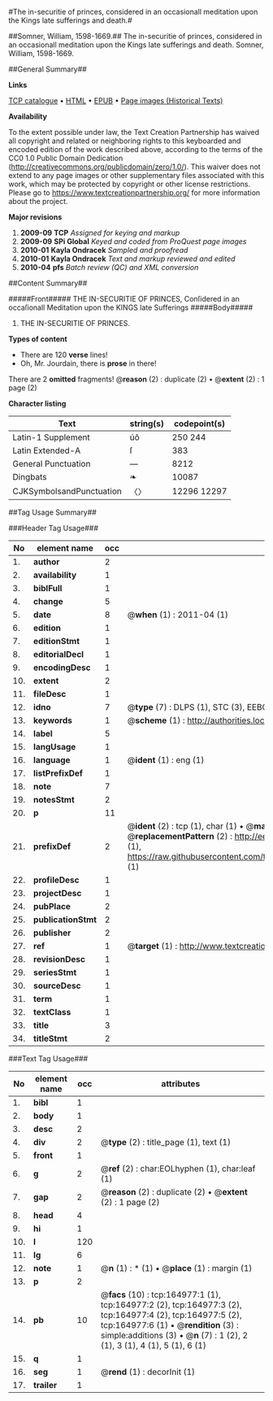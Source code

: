 #The in-securitie of princes, considered in an occasionall meditation upon the Kings late sufferings and death.#

##Somner, William, 1598-1669.##
The in-securitie of princes, considered in an occasionall meditation upon the Kings late sufferings and death.
Somner, William, 1598-1669.

##General Summary##

**Links**

[TCP catalogue](http://www.ota.ox.ac.uk/tcp/)  • 
[HTML](http://tei.it.ox.ac.uk/tcp/Texts-HTML/free/A93/A93552.html)  • 
[EPUB](http://tei.it.ox.ac.uk/tcp/Texts-EPUB/free/A93/A93552.epub) • 
[Page images (Historical Texts)](https://historicaltexts.jisc.ac.uk/eebo-99863505e)

**Availability**

To the extent possible under law, the Text Creation Partnership has waived all copyright and related or neighboring rights to this keyboarded and encoded edition of the work described above, according to the terms of the CC0 1.0 Public Domain Dedication (http://creativecommons.org/publicdomain/zero/1.0/). This waiver does not extend to any page images or other supplementary files associated with this work, which may be protected by copyright or other license restrictions. Please go to https://www.textcreationpartnership.org/ for more information about the project.

**Major revisions**

1. __2009-09__ __TCP__ *Assigned for keying and markup*
1. __2009-09__ __SPi Global__ *Keyed and coded from ProQuest page images*
1. __2010-01__ __Kayla Ondracek__ *Sampled and proofread*
1. __2010-01__ __Kayla Ondracek__ *Text and markup reviewed and edited*
1. __2010-04__ __pfs__ *Batch review (QC) and XML conversion*

##Content Summary##

#####Front#####
THE IN-SECURITIE OF PRINCES, Conſidered in an occaſionall Meditation upon the KINGS late Sufferings 
#####Body#####

1. THE IN-SECURITIE OF PRINCES.

**Types of content**

  * There are 120 **verse** lines!
  * Oh, Mr. Jourdain, there is **prose** in there!

There are 2 **omitted** fragments! 
 @__reason__ (2) : duplicate (2)  •  @__extent__ (2) : 1 page (2)

**Character listing**


|Text|string(s)|codepoint(s)|
|---|---|---|
|Latin-1 Supplement|úô|250 244|
|Latin Extended-A|ſ|383|
|General Punctuation|—|8212|
|Dingbats|❧|10087|
|CJKSymbolsandPunctuation|〈〉|12296 12297|

##Tag Usage Summary##

###Header Tag Usage###

|No|element name|occ|attributes|
|---|---|---|---|
|1.|__author__|2||
|2.|__availability__|1||
|3.|__biblFull__|1||
|4.|__change__|5||
|5.|__date__|8| @__when__ (1) : 2011-04 (1)|
|6.|__edition__|1||
|7.|__editionStmt__|1||
|8.|__editorialDecl__|1||
|9.|__encodingDesc__|1||
|10.|__extent__|2||
|11.|__fileDesc__|1||
|12.|__idno__|7| @__type__ (7) : DLPS (1), STC (3), EEBO-CITATION (1), PROQUEST (1), VID (1)|
|13.|__keywords__|1| @__scheme__ (1) : http://authorities.loc.gov/ (1)|
|14.|__label__|5||
|15.|__langUsage__|1||
|16.|__language__|1| @__ident__ (1) : eng (1)|
|17.|__listPrefixDef__|1||
|18.|__note__|7||
|19.|__notesStmt__|2||
|20.|__p__|11||
|21.|__prefixDef__|2| @__ident__ (2) : tcp (1), char (1)  •  @__matchPattern__ (2) : ([0-9\-]+):([0-9IVX]+) (1), (.+) (1)  •  @__replacementPattern__ (2) : http://eebo.chadwyck.com/downloadtiff?vid=$1&page=$2 (1), https://raw.githubusercontent.com/textcreationpartnership/Texts/master/tcpchars.xml#$1 (1)|
|22.|__profileDesc__|1||
|23.|__projectDesc__|1||
|24.|__pubPlace__|2||
|25.|__publicationStmt__|2||
|26.|__publisher__|2||
|27.|__ref__|1| @__target__ (1) : http://www.textcreationpartnership.org/docs/. (1)|
|28.|__revisionDesc__|1||
|29.|__seriesStmt__|1||
|30.|__sourceDesc__|1||
|31.|__term__|1||
|32.|__textClass__|1||
|33.|__title__|3||
|34.|__titleStmt__|2||


###Text Tag Usage###

|No|element name|occ|attributes|
|---|---|---|---|
|1.|__bibl__|1||
|2.|__body__|1||
|3.|__desc__|2||
|4.|__div__|2| @__type__ (2) : title_page (1), text (1)|
|5.|__front__|1||
|6.|__g__|2| @__ref__ (2) : char:EOLhyphen (1), char:leaf (1)|
|7.|__gap__|2| @__reason__ (2) : duplicate (2)  •  @__extent__ (2) : 1 page (2)|
|8.|__head__|4||
|9.|__hi__|1||
|10.|__l__|120||
|11.|__lg__|6||
|12.|__note__|1| @__n__ (1) : * (1)  •  @__place__ (1) : margin (1)|
|13.|__p__|2||
|14.|__pb__|10| @__facs__ (10) : tcp:164977:1 (1), tcp:164977:2 (2), tcp:164977:3 (2), tcp:164977:4 (2), tcp:164977:5 (2), tcp:164977:6 (1)  •  @__rendition__ (3) : simple:additions (3)  •  @__n__ (7) : 1 (2), 2 (1), 3 (1), 4 (1), 5 (1), 6 (1)|
|15.|__q__|1||
|16.|__seg__|1| @__rend__ (1) : decorInit (1)|
|17.|__trailer__|1||
